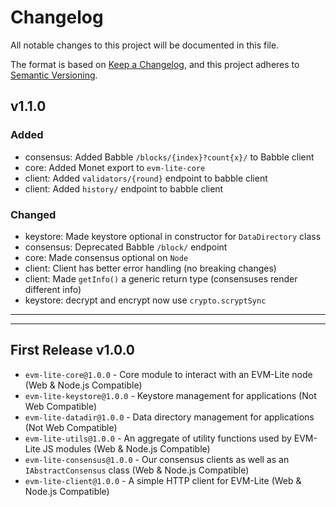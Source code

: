 # Changelog

All notable changes to this project will be documented in this file.

The format is based on [Keep a Changelog](https://keepachangelog.com/en/1.0.0/),
and this project adheres to [Semantic Versioning](https://semver.org/spec/v2.0.0.html).

## v1.1.0

### Added

-   consensus: Added Babble `/blocks/{index}?count{x}/` to Babble client
-   core: Added Monet export to `evm-lite-core`
-   client: Added `validators/{round}` endpoint to babble client
-   client: Added `history/` endpoint to babble client

### Changed

-   keystore: Made keystore optional in constructor for `DataDirectory` class
-   consensus: Deprecated Babble `/block/` endpoint
-   core: Made consensus optional on `Node`
-   client: Client has better error handling (no breaking changes)
-   client: Made `getInfo()` a generic return type (consensuses render different info)
-   keystore: decrypt and encrypt now use `crypto.scryptSync`

---

---

## First Release v1.0.0

-   `evm-lite-core@1.0.0` - Core module to interact with an EVM-Lite node (Web & Node.js Compatible)
-   `evm-lite-keystore@1.0.0` - Keystore management for applications (Not Web Compatible)
-   `evm-lite-datadir@1.0.0` - Data directory management for applications (Not Web Compatible)
-   `evm-lite-utils@1.0.0` - An aggregate of utility functions used by EVM-Lite JS modules (Web & Node.js Compatible)
-   `evm-lite-consensus@1.0.0` - Our consensus clients as well as an `IAbstractConsensus` class (Web & Node.js Compatible)
-   `evm-lite-client@1.0.0` - A simple HTTP client for EVM-Lite (Web & Node.js Compatible)
